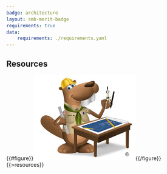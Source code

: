 ```yaml
---
badge: architecture
layout: smb-merit-badge
requirements: true
data:
    requirements: ./requirements.yaml
---
```


## Resources

{{#figure}}<img src="architecture-bucky.jpg" class="W(100%)" />{{/figure}}
{{>resources}}
